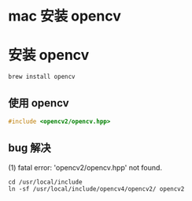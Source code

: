 # mac 安装 opencv



# 安装 opencv

```shell
brew install opencv
```



## 使用 opencv

```c++
#include <opencv2/opencv.hpp>
```



## bug 解决

(1) fatal error: 'opencv2/opencv.hpp' not found.

```shell
cd /usr/local/include
ln -sf /usr/local/include/opencv4/opencv2/ opencv2
```
